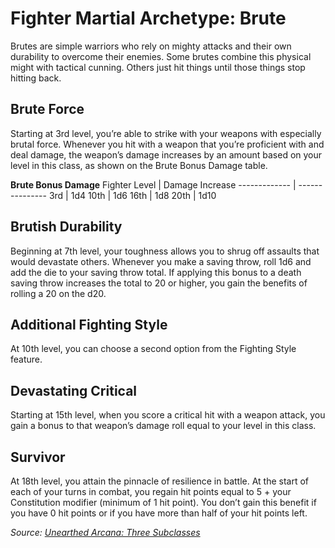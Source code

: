 # Fighter Martial Archetype: Brute
Brutes are simple warriors who rely on mighty attacks and their own durability to overcome their enemies. Some brutes combine this physical might with tactical cunning. Others just hit things until those things stop hitting back.

## Brute Force
Starting at 3rd level, you’re able to strike with your weapons with especially brutal force. Whenever you hit with a weapon that you’re proficient with and deal damage, the weapon’s damage increases by an amount based on your level in this class, as shown on the Brute Bonus Damage table.

**Brute Bonus Damage**
Fighter Level | Damage Increase
------------- | ---------------
3rd | 1d4
10th | 1d6
16th | 1d8
20th | 1d10

## Brutish Durability
Beginning at 7th level, your toughness allows you to shrug off assaults that would devastate others.
Whenever you make a saving throw, roll 1d6 and add the die to your saving throw total. If applying this bonus to a death saving throw increases the total to 20 or higher, you gain the benefits of rolling a 20 on the d20.

## Additional Fighting Style
At 10th level, you can choose a second option from the Fighting Style feature.

## Devastating Critical
Starting at 15th level, when you score a critical hit with a weapon attack, you gain a bonus to that weapon’s damage roll equal to your level in this class.

## Survivor
At 18th level, you attain the pinnacle of resilience in battle. At the start of each of your turns in combat, you regain hit points equal to 5 + your Constitution modifier (minimum of 1 hit point). You don’t gain this benefit if you have 0 hit points or if you have more than half of your hit points left.

*Source: [Unearthed Arcana: Three Subclasses](https://dnd.wizards.com/articles/unearthed-arcana/three-subclasses)*